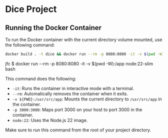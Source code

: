 # Dice Project

## Running the Docker Container

To run the Docker container with the current directory volume mounted, use the following command:

```sh
docker build . -t dice && docker run --rm -p 8080:8080 -it -v $(pwd -W):/app dice bash
```

jfc
$ docker run --rm -p 8080:8080 -it -v $(pwd -W):/app node:22-slim bash

This command does the following:
- `-it`: Runs the container in interactive mode with a terminal.
- `--rm`: Automatically removes the container when it exits.
- `-v ${PWD}:/usr/src/app`: Mounts the current directory to `/usr/src/app` in the container.
- `-p 3000:3000`: Maps port 3000 on your host to port 3000 in the container.
- `node:22`: Uses the Node.js 22 image.

Make sure to run this command from the root of your project directory.
